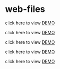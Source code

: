 # web-files

click here to view [DEMO](https://web-files.netlify.app/DE/)

click here to view [DEMO](https://web-files.netlify.app/FR/)

click here to view [DEMO](https://web-files.netlify.app/ES/)

click here to view [DEMO](https://web-files.netlify.app/UK/)

click here to view [DEMO](https://rosesros.github.io/web-files/UK)